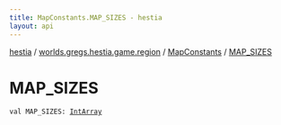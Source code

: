 ```yaml
---
title: MapConstants.MAP_SIZES - hestia
layout: api
---
```


<div class='api-docs-breadcrumbs'><a href="../../index.html">hestia</a> / <a href="../index.html">worlds.gregs.hestia.game.region</a> / <a href="index.html">MapConstants</a> / <a href="./-m-a-p_-s-i-z-e-s.html">MAP_SIZES</a></div>

# MAP_SIZES

<div class="signature"><code><span class="keyword">val </span><span class="identifier">MAP_SIZES</span><span class="symbol">: </span><a href="https://kotlinlang.org/api/latest/jvm/stdlib/kotlin/-int-array/index.html"><span class="identifier">IntArray</span></a></code></div>
